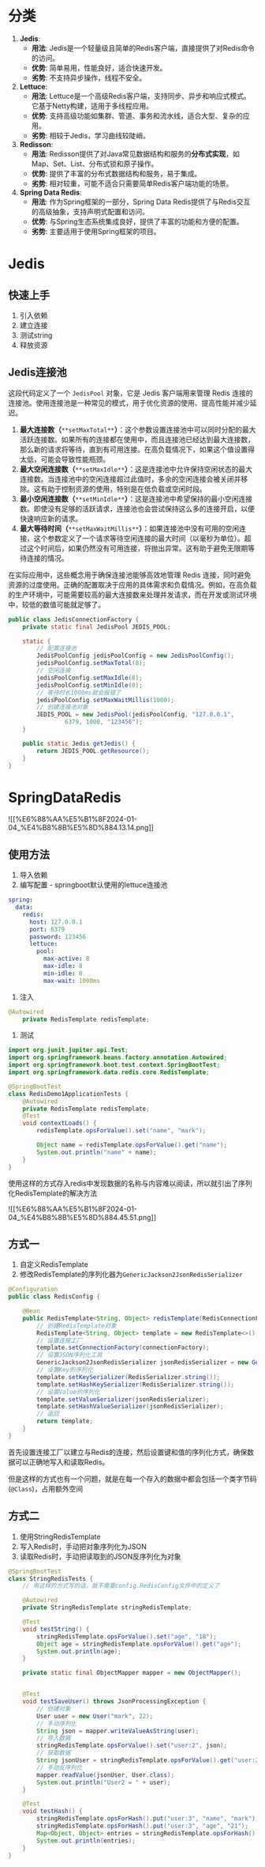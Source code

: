 # 分类

1. **Jedis**:
    - **用法**: Jedis是一个轻量级且简单的Redis客户端，直接提供了对Redis命令的访问。
    - **优势**: 简单易用，性能良好，适合快速开发。
    - **劣势**: 不支持异步操作，线程不安全。
2. **Lettuce**:
    - **用法**: Lettuce是一个高级Redis客户端，支持同步、异步和响应式模式。它基于Netty构建，适用于多线程应用。
    - **优势**: 支持高级功能如集群、管道、事务和流水线，适合大型、复杂的应用。
    - **劣势**: 相较于Jedis，学习曲线较陡峭。
3. **Redisson**:
    - **用法**: Redisson提供了对Java常见数据结构和服务的**分布式实现**，如Map、Set、List、分布式锁和原子操作。
    - **优势**: 提供了丰富的分布式数据结构和服务，易于集成。
    - **劣势**: 相对较重，可能不适合只需要简单Redis客户端功能的场景。
4. **Spring Data Redis**:
    - **用法**: 作为Spring框架的一部分，Spring Data Redis提供了与Redis交互的高级抽象，支持声明式配置和访问。
    - **优势**: 与Spring生态系统集成良好，提供了丰富的功能和方便的配置。
    - **劣势**: 主要适用于使用Spring框架的项目。

# Jedis

## 快速上手

1. 引入依赖
2. 建立连接
3. 测试string
4. 释放资源

## Jedis连接池

这段代码定义了一个 `JedisPool` 对象，它是 Jedis 客户端用来管理 Redis 连接的连接池。使用连接池是一种常见的模式，用于优化资源的使用、提高性能并减少延迟。

1. **最大连接数（**`**setMaxTotal**`**）**：这个参数设置连接池中可以同时分配的最大活跃连接数。如果所有的连接都在使用中，而且连接池已经达到最大连接数，那么新的请求将等待，直到有可用连接。在高负载情况下，如果这个值设置得太低，可能会导致性能瓶颈。
2. **最大空闲连接数（**`**setMaxIdle**`**）**：这是连接池中允许保持空闲状态的最大连接数。当连接池中的空闲连接超过此值时，多余的空闲连接会被关闭并移除。这有助于控制资源的使用，特别是在低负载或空闲时段。
3. **最小空闲连接数（**`**setMinIdle**`**）**：这是连接池中希望保持的最小空闲连接数。即使没有足够的活跃请求，连接池也会尝试保持这么多的连接开启，以便快速响应新的请求。
4. **最大等待时间（**`**setMaxWaitMillis**`**）**：如果连接池中没有可用的空闲连接，这个参数定义了一个请求等待空闲连接的最大时间（以毫秒为单位）。超过这个时间后，如果仍然没有可用连接，将抛出异常。这有助于避免无限期等待连接的情况。

在实际应用中，这些概念用于确保连接池能够高效地管理 Redis 连接，同时避免资源的过度使用。正确的配置取决于应用的具体需求和负载情况。例如，在高负载的生产环境中，可能需要较高的最大连接数来处理并发请求，而在开发或测试环境中，较低的数值可能就足够了。

```Java
public class JedisConnectionFactory {
    private static final JedisPool JEDIS_POOL;

    static {
        // 配置连接池
        JedisPoolConfig jedisPoolConfig = new JedisPoolConfig();
        jedisPoolConfig.setMaxTotal(8);
        // 空闲连接
        jedisPoolConfig.setMaxIdle(8);
        jedisPoolConfig.setMinIdle(0);
        // 等待时长1000ms就会报错了
        jedisPoolConfig.setMaxWaitMillis(1000);
        // 创建连接池对象
        JEDIS_POOL = new JedisPool(jedisPoolConfig, "127.0.0.1",
                6379, 1000, "123456");
    }

    public static Jedis getJedis() {
        return JEDIS_POOL.getResource();
    }
}
```

# SpringDataRedis

![[%E6%88%AA%E5%B1%8F2024-01-04_%E4%B8%8B%E5%8D%884.13.14.png]]

## 使用方法

1. 导入依赖
2. 编写配置 - springboot默认使用的lettuce连接池

```YAML
spring:
  data:
    redis:
      host: 127.0.0.1
      port: 6379
      password: 123456
      lettuce:
        pool:
          max-active: 8
          max-idle: 8
          min-idle: 0
          max-wait: 1000ms
```

1. 注入

```Java
@Autowired
    private RedisTemplate redisTemplate;
```

1. 测试

```Java
import org.junit.jupiter.api.Test;
import org.springframework.beans.factory.annotation.Autowired;
import org.springframework.boot.test.context.SpringBootTest;
import org.springframework.data.redis.core.RedisTemplate;

@SpringBootTest
class RedisDemo1ApplicationTests {
    @Autowired
    private RedisTemplate redisTemplate;
    @Test
    void contextLoads() {
        redisTemplate.opsForValue().set("name", "mark");

        Object name = redisTemplate.opsForValue().get("name");
        System.out.println("name" + name);
    }
}
```

  

使用这样的方式存入redis中发现数据的名称与内容难以阅读，所以就引出了序列化RedisTemplate的解决方法

![[%E6%88%AA%E5%B1%8F2024-01-04_%E4%B8%8B%E5%8D%884.45.51.png]]

## 方式一

1. 自定义RedisTemplate
2. 修改RedisTemplate的序列化器为`GenericJackson2JsonRedisSerializer`

```Java
@Configuration
public class RedisConfig {

    @Bean
    public RedisTemplate<String, Object> redisTemplate(RedisConnectionFactory connectionFactory) {
        // 创建RedisTemplate对象
        RedisTemplate<String, Object> template = new RedisTemplate<>();
        // 设置连接工厂
        template.setConnectionFactory(connectionFactory);
        // 设置JSON序列化工具
        GenericJackson2JsonRedisSerializer jsonRedisSerializer = new GenericJackson2JsonRedisSerializer();
        // 设置Key的序列化
        template.setKeySerializer(RedisSerializer.string());
        template.setHashKeySerializer(RedisSerializer.string());
        // 设置Value的序列化
        template.setValueSerializer(jsonRedisSerializer);
        template.setHashValueSerializer(jsonRedisSerializer);
        // 返回
        return template;
    }
}
```

首先设置连接工厂以建立与Redis的连接，然后设置键和值的序列化方式，确保数据可以正确地写入和读取Redis。

  

但是这样的方式也有一个问题，就是在每一个存入的数据中都会包括一个类字节码 (`@Class`)，占用额外空间

## 方式二

1. 使用StringRedisTemplate
2. 写入Redis时，手动把对象序列化为JSON
3. 读取Redis时，手动把读取到的JSON反序列化为对象

```Java
@SpringBootTest
class StringRedisTests {
    // 用这样的方式写的话，就不需要config.RedisConfig文件中的定义了

    @Autowired
    private StringRedisTemplate stringRedisTemplate;

    @Test
    void testString() {
        stringRedisTemplate.opsForValue().set("age", "18");
        Object age = stringRedisTemplate.opsForValue().get("age");
        System.out.println(age);
    }

    private static final ObjectMapper mapper = new ObjectMapper();


    @Test
    void testSaveUser() throws JsonProcessingException {
        // 创建对象
        User user = new User("mark", 22);
        // 手动序列化
        String json = mapper.writeValueAsString(user);
        // 导入数据
        stringRedisTemplate.opsForValue().set("user:2", json);
        // 获取数据
        String jsonUser = stringRedisTemplate.opsForValue().get("user:2");
        // 手动反序列化
        mapper.readValue(jsonUser, User.class);
        System.out.println("User2 = " + user);
    }

    @Test
    void testHash() {
        stringRedisTemplate.opsForHash().put("user:3", "name", "mark");
        stringRedisTemplate.opsForHash().put("user:3", "age", "21");
        Map<Object, Object> entries = stringRedisTemplate.opsForHash().entries("user:3");
        System.out.println(entries);
    }
}
```
